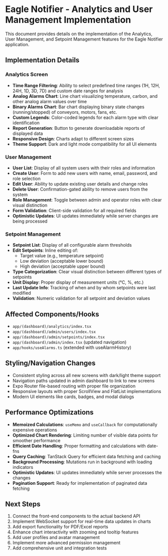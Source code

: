 # Eagle Notifier - Analytics and User Management Implementation

This document provides details on the implementation of the Analytics, User Management, and Setpoint Management features for the Eagle Notifier application.

## Implementation Details

### Analytics Screen
- **Time Range Filtering**: Ability to select predefined time ranges (1H, 12H, 24H, 1D, 3D, 7D) and custom date ranges for analysis
- **Analog Alarms Chart**: Line chart visualizing temperature, carbon, and other analog alarm values over time
- **Binary Alarms Chart**: Bar chart displaying binary state changes (running/stopped) of conveyors, motors, fans, etc.
- **Custom Legends**: Color-coded legends for each alarm type with clear identification
- **Report Generation**: Button to generate downloadable reports of displayed data
- **Responsive Design**: Charts adapt to different screen sizes
- **Theme Support**: Dark and light mode compatibility for all UI elements

### User Management
- **User List**: Display of all system users with their roles and information
- **Create User**: Form to add new users with name, email, password, and role selection
- **Edit User**: Ability to update existing user details and change roles
- **Delete User**: Confirmation-gated ability to remove users from the system
- **Role Management**: Toggle between admin and operator roles with clear visual distinction
- **Form Validation**: Client-side validation for all required fields
- **Optimistic Updates**: UI updates immediately while server changes are being processed

### Setpoint Management
- **Setpoint List**: Display of all configurable alarm thresholds
- **Edit Setpoints**: Inline editing of:
  - Target value (e.g., temperature setpoint)
  - Low deviation (acceptable lower bound)
  - High deviation (acceptable upper bound)
- **Type Categorization**: Clear visual distinction between different types of setpoints
- **Unit Display**: Proper display of measurement units (°C, %, etc.)
- **Last Update Info**: Tracking of when and by whom setpoints were last modified
- **Validation**: Numeric validation for all setpoint and deviation values

## Affected Components/Hooks
- `app/(dashboard)/analytics/index.tsx`
- `app/(dashboard)/admin/users/index.tsx`
- `app/(dashboard)/admin/setpoints/index.tsx`
- `app/(dashboard)/admin/index.tsx` (updated navigation)
- `app/hooks/useAlarms.ts` (extended with useAlarmHistory)

## Styling/Navigation Changes
- Consistent styling across all new screens with dark/light theme support
- Navigation paths updated in admin dashboard to link to new screens
- Expo Router file-based routing with proper file organization
- Responsive layouts with proper ScrollView and FlatList implementations
- Modern UI elements like cards, badges, and modal dialogs

## Performance Optimizations
- **Memoized Calculations**: `useMemo` and `useCallback` for computationally expensive operations
- **Optimized Chart Rendering**: Limiting number of visible data points for smoother performance
- **Efficient Date Handling**: Proper formatting and calculations with date-fns
- **Query Caching**: TanStack Query for efficient data fetching and caching
- **Background Processing**: Mutations run in background with loading indicators
- **Optimistic Updates**: UI updates immediately while server processes the changes
- **Pagination Support**: Ready for implementation of paginated data fetching

## Next Steps
1. Connect the front-end components to the actual backend API
2. Implement WebSocket support for real-time data updates in charts
3. Add export functionality for PDF/Excel reports
4. Enhance chart interactivity with zooming and tooltip features
5. Add user profiles and avatar management
6. Implement more advanced permission management
7. Add comprehensive unit and integration tests 